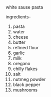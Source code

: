 white sause pasta

ingredients-
1. pasta
2. water
3. cheese
4. butter
5. refined flour
6. garlic
7. milk
8. oregano
9. chilly flakes
10. salt
11. nutmeg powder
12. black pepper
13. mushrooms